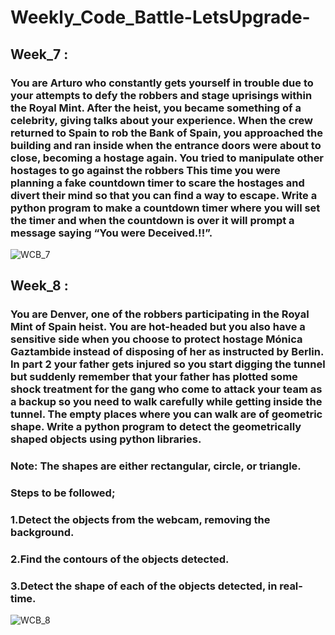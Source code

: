 # Weekly_Code_Battle-LetsUpgrade-
## Week_7 : 
### You are Arturo who constantly gets yourself in trouble due to your attempts to defy the robbers and stage uprisings within the Royal Mint. After the heist, you became something of a celebrity, giving talks about your experience. When the crew returned to Spain to rob the Bank of Spain, you approached the building and ran inside when the entrance doors were about to close, becoming a hostage again. You tried to manipulate other hostages to go against the robbers This time you were planning a fake countdown timer to scare the hostages and divert their mind so that you can find a way to escape. Write a python program to make a countdown timer where you will set the timer and when the countdown is over it will prompt a message saying “You were Deceived.!!”.
![WCB_7](https://user-images.githubusercontent.com/67819916/88020761-e566eb80-cb49-11ea-8d4b-f885e33c420b.jpg)

## Week_8 :

### You are Denver, one of the robbers participating in the Royal Mint of Spain heist. You are hot-headed but you also have a sensitive side when you choose to protect hostage Mónica Gaztambide instead of disposing of her as instructed by Berlin. In part 2 your father gets injured so you start digging the tunnel but suddenly remember that your father has plotted some shock treatment for the gang who come to attack your team as a backup so you need to walk carefully while getting inside the tunnel. The empty places where you can walk are of geometric shape. Write a python program to detect the geometrically shaped objects using python libraries.

### Note: The shapes are either rectangular, circle, or triangle. 

### Steps to be followed;

### 1.Detect the objects from the webcam, removing the background.
### 2.Find the contours of the objects detected.
### 3.Detect the shape of each of the objects detected, in real-time.
![WCB_8](https://user-images.githubusercontent.com/67819916/88915062-3d57cd80-d281-11ea-8537-0a6a48e3fa34.jpg)
